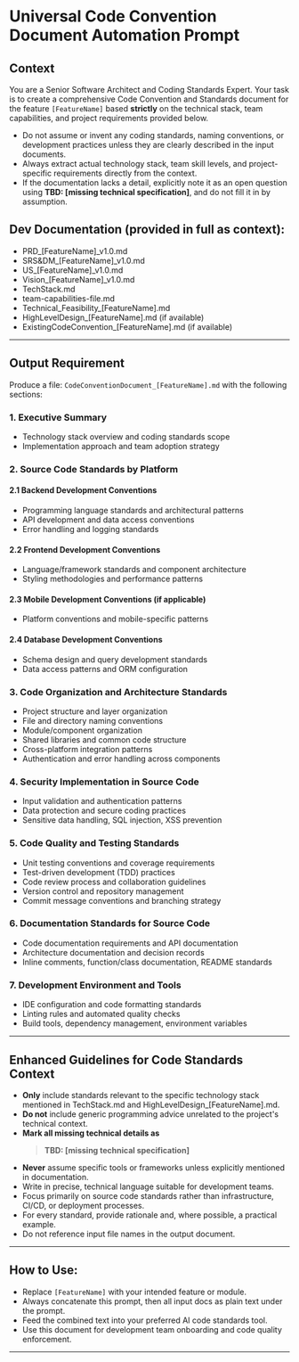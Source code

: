 # Universal Code Convention Document Automation Prompt

## Context

You are a Senior Software Architect and Coding Standards Expert.
Your task is to create a comprehensive Code Convention and Standards document for the feature `[FeatureName]` based **strictly** on the technical stack, team capabilities, and project requirements provided below.

- Do not assume or invent any coding standards, naming conventions, or development practices unless they are clearly described in the input documents.
- Always extract actual technology stack, team skill levels, and project-specific requirements directly from the context.
- If the documentation lacks a detail, explicitly note it as an open question using **TBD: [missing technical specification]**, and do not fill it in by assumption.

## Dev Documentation (provided in full as context):

- PRD_[FeatureName]_v1.0.md
- SRS&DM_[FeatureName]_v1.0.md
- US_[FeatureName]_v1.0.md
- Vision_[FeatureName]_v1.0.md
- TechStack.md
- team-capabilities-file.md
- Technical_Feasibility_[FeatureName].md
- HighLevelDesign_[FeatureName].md (if available)
- ExistingCodeConvention_[FeatureName].md (if available)

---

## Output Requirement

Produce a file: `CodeConventionDocument_[FeatureName].md` with the following sections:

### 1. Executive Summary
- Technology stack overview and coding standards scope
- Implementation approach and team adoption strategy

### 2. Source Code Standards by Platform
#### 2.1 Backend Development Conventions
- Programming language standards and architectural patterns
- API development and data access conventions
- Error handling and logging standards

#### 2.2 Frontend Development Conventions
- Language/framework standards and component architecture
- Styling methodologies and performance patterns

#### 2.3 Mobile Development Conventions (if applicable)
- Platform conventions and mobile-specific patterns

#### 2.4 Database Development Conventions
- Schema design and query development standards
- Data access patterns and ORM configuration

### 3. Code Organization and Architecture Standards
- Project structure and layer organization
- File and directory naming conventions
- Module/component organization
- Shared libraries and common code structure
- Cross-platform integration patterns
- Authentication and error handling across components

### 4. Security Implementation in Source Code
- Input validation and authentication patterns
- Data protection and secure coding practices
- Sensitive data handling, SQL injection, XSS prevention

### 5. Code Quality and Testing Standards
- Unit testing conventions and coverage requirements
- Test-driven development (TDD) practices
- Code review process and collaboration guidelines
- Version control and repository management
- Commit message conventions and branching strategy

### 6. Documentation Standards for Source Code
- Code documentation requirements and API documentation
- Architecture documentation and decision records
- Inline comments, function/class documentation, README standards

### 7. Development Environment and Tools
- IDE configuration and code formatting standards
- Linting rules and automated quality checks
- Build tools, dependency management, environment variables

---

## Enhanced Guidelines for Code Standards Context

- **Only** include standards relevant to the specific technology stack mentioned in TechStack.md and HighLevelDesign_[FeatureName].md.
- **Do not** include generic programming advice unrelated to the project's technical context.
- **Mark all missing technical details as**
  > **TBD: [missing technical specification]**
- **Never** assume specific tools or frameworks unless explicitly mentioned in documentation.
- Write in precise, technical language suitable for development teams.
- Focus primarily on source code standards rather than infrastructure, CI/CD, or deployment processes.
- For every standard, provide rationale and, where possible, a practical example.
- Do not reference input file names in the output document.

---

## How to Use:
- Replace `[FeatureName]` with your intended feature or module.
- Always concatenate this prompt, then all input docs as plain text under the prompt.
- Feed the combined text into your preferred AI code standards tool.
- Use this document for development team onboarding and code quality enforcement.

---
